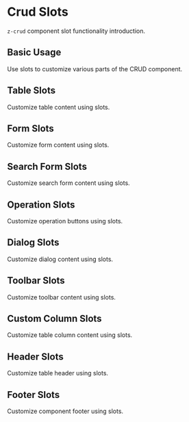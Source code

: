 # Crud Slots

`z-crud` component slot functionality introduction.

## Basic Usage

Use slots to customize various parts of the CRUD component.

<preview path="../../demo/crud-slot/normal.vue" />

## Table Slots

Customize table content using slots.

<preview path="../../demo/crud-slot/table.vue" />

## Form Slots

Customize form content using slots.

<preview path="../../demo/crud-slot/form.vue" />

## Search Form Slots

Customize search form content using slots.

<preview path="../../demo/crud-slot/search.vue" />

## Operation Slots

Customize operation buttons using slots.

<preview path="../../demo/crud-slot/operation.vue" />

## Dialog Slots

Customize dialog content using slots.

<preview path="../../demo/crud-slot/dialog.vue" />

## Toolbar Slots

Customize toolbar content using slots.

<preview path="../../demo/crud-slot/toolbar.vue" />

## Custom Column Slots

Customize table column content using slots.

<preview path="../../demo/crud-slot/column.vue" />

## Header Slots

Customize table header using slots.

<preview path="../../demo/crud-slot/header.vue" />

## Footer Slots

Customize component footer using slots.

<preview path="../../demo/crud-slot/footer.vue" />
